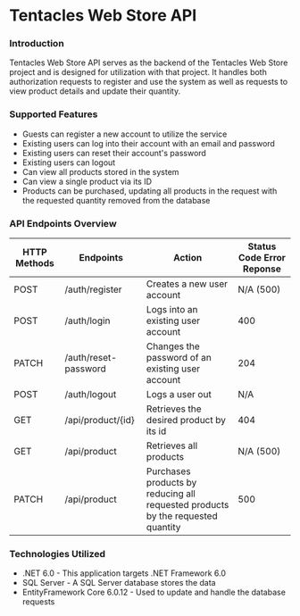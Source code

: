# Tentacles Web Store API

### Introduction
Tentacles Web Store API serves as the backend of the Tentacles Web Store project and is designed for utilization with that project. It handles both authorization requests to register and use the system as well as requests to view product details and update their quantity.

### Supported Features
* Guests can register a new account to utilize the service
* Existing users can log into their account with an email and password
* Existing users can reset their account's password
* Existing users can logout
* Can view all products stored in the system
* Can view a single product via its ID
* Products can be purchased, updating all products in the request with the requested quantity removed from the database

### API Endpoints Overview
| HTTP Methods | Endpoints | Action | Status Code Error Reponse |
| ---- | ---- | ---- | ---- |
| POST | /auth/register | Creates a new user account | N/A (500) |
| POST | /auth/login | Logs into an existing user account | 400 |
| PATCH | /auth/reset-password | Changes the password of an existing user account | 204 |
| POST | /auth/logout | Logs a user out | N/A |
| GET | /api/product/{id} | Retrieves the desired product by its id | 404 |
| GET | /api/product | Retrieves all products | N/A (500) |
| PATCH | /api/product | Purchases products by reducing all requested products by the requested quantity | 500 |

### Technologies Utilized
* .NET 6.0 - This application targets .NET Framework 6.0
* SQL Server - A SQL Server database stores the data
* EntityFramework Core 6.0.12 - Used to update and handle the database requests
